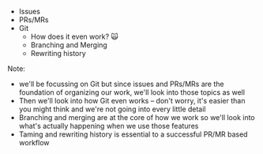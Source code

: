 - Issues
- PRs/MRs
- Git
  - How does it even work? 🙀
  - Branching and Merging
  - Rewriting history

Note:

- we'll be focussing on Git but since issues and PRs/MRs are the foundation of
  organizing our work, we'll look into those topics as well
- Then we'll look into how Git even works – don't worry, it's easier than you
  might think and we're not going into every little detail
- Branching and merging are at the core of how we work so we'll look into what's
  actually happening when we use those features
- Taming and rewriting history is essential to a successful PR/MR based workflow

